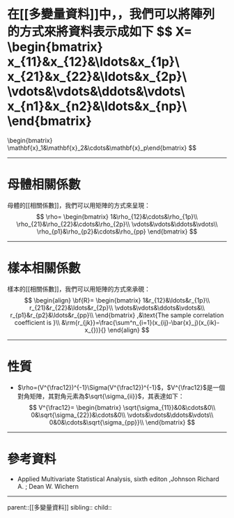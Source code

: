 在[[多變量資料]]中，，我們可以將陣列的方式來將資料表示成如下
$$
X=
\begin{bmatrix}
x_{11}&x_{12}&\ldots&x_{1p}\\
x_{21}&x_{22}&\ldots&x_{2p}\\
\vdots&\vdots&\ddots&\vdots\\
x_{n1}&x_{n2}&\ldots&x_{np}\\
\end{bmatrix}
=
\begin{bmatrix}
 \mathbf{x}_1&\mathbf{x}_2&\cdots&\mathbf{x}_p\end{bmatrix}
$$
- - -
# 母體相關係數
母體的[[相關係數]]，我們可以用矩陣的方式來呈現：
$$
\rho=
\begin{bmatrix}
1&\rho_{12}&\cdots&\rho_{1p}\\
\rho_{21}&\rho_{22}&\cdots&\rho_{2p}\\
\vdots&\vdots&\ddots&\vdots\\
\rho_{p1}&\rho_{p2}&\cdots&\rho_{pp}
\end{bmatrix}
$$

- - -
# 樣本相關係數
樣本的[[相關係數]]，我們可以用矩陣的方式來承硯：
$$
\begin{align}
\bf{R}=
\begin{bmatrix}
1&r_{12}&\ldots&r_{1p}\\
r_{21}&r_{22}&\ldots&r_{2p}\\
\vdots&\vdots&\ddots&\vdots&\\
r_{p1}&r_{p2}&\ldots&r_{pp}\\
\end{bmatrix}
,&\text{The sample correlation coefficient is }\\
&\rm{r_{jk}}=\frac{\sum^n_{i=1}(x_{ij}-\bar{x}_j)(x_{ik}-x_{})}{}
\end{align}
$$
- - -
# 性質
- $\rho=(V^{\frac12})^{-1}\Sigma(V^{\frac12})^{-1}$，$V^{\frac12}$是一個對角矩陣，其對角元素為$\sqrt{\sigma_{ii}}$，其表達如下：
$$
V^{\frac12}=
\begin{bmatrix}
\sqrt{\sigma_{11}}&0&\cdots&0\\
0&\sqrt{\sigma_{22}}&\cdots&0\\
\vdots&\vdots&\ddots&\vdots\\
0&0&\cdots&\sqrt{\sigma_{pp}}\\
\end{bmatrix}
$$
- - -
# 參考資料
- Applied Multivariate Statistical Analysis, sixth editon ,Johnson Richard A. ;  Dean W. Wichern
- - -
parent::[[多變量資料]]
sibling::
child::